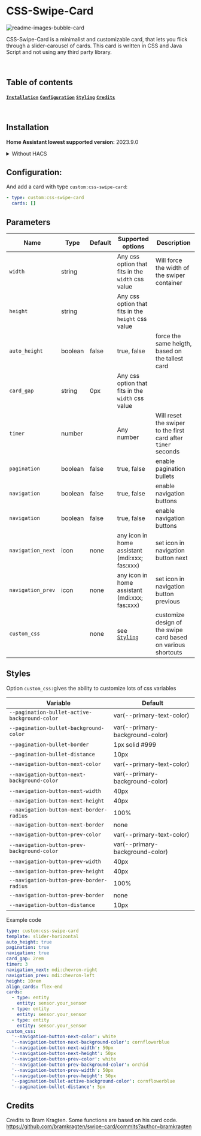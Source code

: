 # CSS-Swipe-Card

![readme-images-bubble-card](https://github.com/Nemuritor01/css-swipe-card/blob/main/.github/css-swipe-card.png)

CSS-Swipe-Card is a minimalist and customizable card, that lets you flick through a slider-carousel of cards.
This card is written in CSS and Java Script and not using any third party library.

<br>

## Table of contents

**[`Installation`](#installation)**  **[`Configuration`](#configuration)**  **[`Styling`](#styling)**  **[`Credits`](#credits)** 

<br>

## Installation

**Home Assistant lowest supported version:** 2023.9.0

<details>

<summary>Without HACS</summary>

<br>

1. Download these files: [css-swipe-card.js]([https://github.com/Nemuritor01/css-swipe-card/blob/main/src/css-swipe-card.js])
2. Add these files to your `<config>/www` folder
3. On your dashboard click on the icon at the right top corner then on `Edit dashboard`
4. Click again on that icon and then click on `Manage resources`
5. Click on `Add resource`
6. Copy and paste this: `/local/css-swipe-card.js?v=1`
7. Click on `JavaScript Module` then `Create`
8. Go back and refresh your page
9. You can now click on `Add card` in the bottom right corner and search for `Bubble Card`
10. After any update of the file you will have to edit `/local/bubble-card.js?v=1` and change the version to any higher number

If it's not working, just try to clear your browser cache.`

</details>

## Configuration:

And add a card with type `custom:css-swipe-card`:

```yaml
- type: custom:css-swipe-card
  cards: []
```
## Parameters

| Name | Type | Default | Supported options | Description |
| ---- | ---- | ------- | ----------------- | ----------- |
| `width` | string | | Any css option that fits in the `width` css value | Will force the width of the swiper container |
| `height` | string | | Any css option that fits in the `height` css value |
| `auto_height` | boolean | false | true, false | force the same heigth, based on the tallest card |
| `card_gap` | string | 0px | Any css option that fits in the `width` css value | |
| `timer` | number | | Any number | Will reset the swiper to the first card after `timer` seconds |
| `pagination` | boolean | false | true, false | enable pagination bullets |
| `navigation` | boolean | false | true, false | enable navigation buttons |
| `navigation` | boolean | false | true, false | enable navigation buttons |
| `navigation_next` | icon | none | any icon in home assistant (mdi:xxx; fas:xxx) | set icon in navigation button next |
| `navigation_prev` | icon | none | any icon in home assistant (mdi:xxx; fas:xxx) | set icon in navigation button previous |
| `custom_css` | | none | see [`Styling`](#styling) | customize design of the swipe card based on various shortcuts |

## Styles

Option `custom_css:`gives the ability to customize lots of css variables

| Variable | Default |
| -------- | ------- |
| `--pagination-bullet-active-background-color` | var(--primary-text-color) |
| `--pagination-bullet-background-color` | var(--primary-background-color) |
| `--pagination-bullet-border` | 1px solid #999 |
| `--pagination-bullet-distance` | 10px |
| `--navigation-button-next-color` | var(--primary-text-color) |
| `--navigation-button-next-background-color` | var(--primary-background-color) |
| `--navigation-button-next-width` | 40px |
| `--navigation-button-next-height` | 40px |
| `--navigation-button-next-border-radius` | 100% |
| `--navigation-button-next-border` | none |
| `--navigation-button-prev-color` | var(--primary-text-color) |
| `--navigation-button-prev-background-color` | var(--primary-background-color) |
| `--navigation-button-prev-width` | 40px |
| `--navigation-button-prev-height` | 40px |
| `--navigation-button-prev-border-radius` | 100% |
| `--navigation-button-prev-border` | none |
| `--navigation-button-distance` | 10px |


Example code

```yaml
type: custom:css-swipe-card
template: slider-horizontal
auto_height: true
pagination: true
navigation: true
card_gap: 2rem
timer: 3
navigation_next: mdi:chevron-right
navigation_prev: mdi:chevron-left
height: 10rem
align_cards: flex-end
cards:
  - type: entity
    entity: sensor.your_sensor
  - type: entity
    entity: sensor.your_sensor
  - type: entity
    entity: sensor.your_sensor
custom_css:
  '--navigation-button-next-color': white
  '--navigation-button-next-background-color': cornflowerblue
  '--navigation-button-next-width': 50px
  '--navigation-button-next-height': 50px
  '--navigation-button-prev-color': white
  '--navigation-button-prev-background-color': orchid
  '--navigation-button-prev-width': 50px
  '--navigation-button-prev-height': 50px
  '--pagination-bullet-active-background-color': cornflowerblue
  '--pagination-bullet-distance': 5px
```

## Credits

Credits to Bram Kragten. Some functions are based on his card code.
https://github.com/bramkragten/swipe-card/commits?author=bramkragten